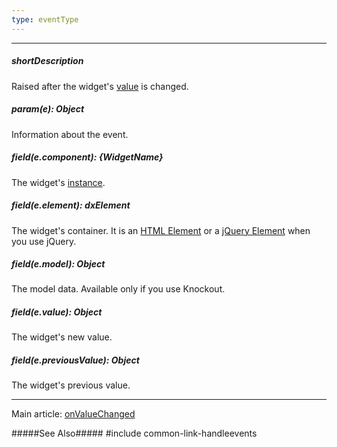 ```yaml
---
type: eventType
---
```

---
##### shortDescription
Raised after the widget's [value](/api-reference/10%20UI%20Widgets/dxFilterBuilder/1%20Configuration/value.md '/Documentation/ApiReference/UI_Widgets/dxFilterBuilder/Configuration/#value') is changed.

##### param(e): Object
Information about the event.

##### field(e.component): {WidgetName}
The widget's [instance](/api-reference/10%20UI%20Widgets/Component/3%20Methods/instance().md '/Documentation/ApiReference/UI_Widgets/dxFilterBuilder/Methods/#instance').

##### field(e.element): dxElement
The widget's container. It is an [HTML Element](https://developer.mozilla.org/en-US/docs/Web/API/HTMLElement) or a [jQuery Element](https://api.jquery.com/Types/#jQuery) when you use jQuery.

##### field(e.model): Object
The model data. Available only if you use Knockout.

##### field(e.value): Object
The widget's new value.

##### field(e.previousValue): Object
The widget's previous value.

---
Main article: [onValueChanged](/api-reference/10%20UI%20Widgets/dxFilterBuilder/1%20Configuration/onValueChanged.md '/Documentation/ApiReference/UI_Widgets/dxFilterBuilder/Configuration/#onValueChanged')

#####See Also#####
#include common-link-handleevents